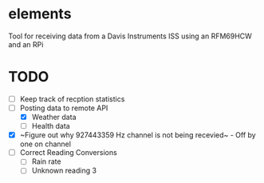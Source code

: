 # elements
Tool for receiving data from a Davis Instruments ISS using an RFM69HCW and an RPi

# TODO
- [ ] Keep track of recption statistics
- [ ] Posting data to remote API
  - [x] Weather data
  - [ ] Health data
- [x] ~Figure out why 927443359 Hz channel is not being recevied~ - Off by one on channel
- [ ] Correct Reading Conversions
  - [ ] Rain rate
  - [ ] Unknown reading 3

